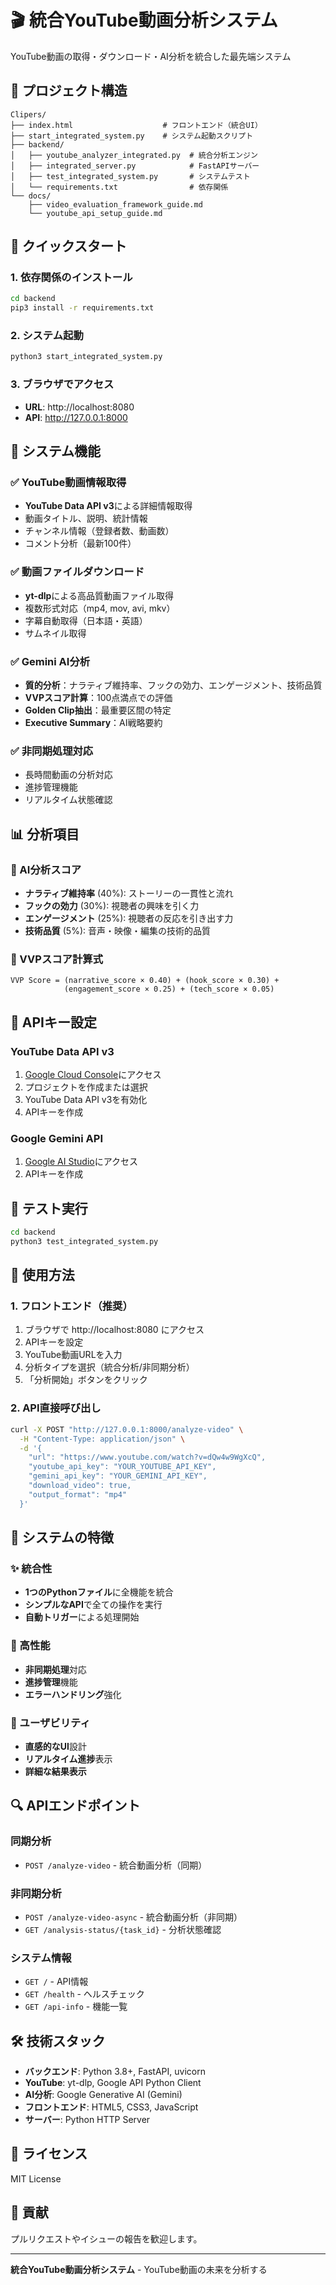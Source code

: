 # 🎬 統合YouTube動画分析システム

YouTube動画の取得・ダウンロード・AI分析を統合した最先端システム

## 📁 プロジェクト構造

```
Clipers/
├── index.html                    # フロントエンド（統合UI）
├── start_integrated_system.py    # システム起動スクリプト
├── backend/
│   ├── youtube_analyzer_integrated.py  # 統合分析エンジン
│   ├── integrated_server.py            # FastAPIサーバー
│   ├── test_integrated_system.py       # システムテスト
│   └── requirements.txt                # 依存関係
└── docs/
    ├── video_evaluation_framework_guide.md
    └── youtube_api_setup_guide.md
```

## 🚀 クイックスタート

### 1. 依存関係のインストール
```bash
cd backend
pip3 install -r requirements.txt
```

### 2. システム起動
```bash
python3 start_integrated_system.py
```

### 3. ブラウザでアクセス
- **URL**: http://localhost:8080
- **API**: http://127.0.0.1:8000

## 🔧 システム機能

### ✅ YouTube動画情報取得
- **YouTube Data API v3**による詳細情報取得
- 動画タイトル、説明、統計情報
- チャンネル情報（登録者数、動画数）
- コメント分析（最新100件）

### ✅ 動画ファイルダウンロード
- **yt-dlp**による高品質動画ファイル取得
- 複数形式対応（mp4, mov, avi, mkv）
- 字幕自動取得（日本語・英語）
- サムネイル取得

### ✅ Gemini AI分析
- **質的分析**：ナラティブ維持率、フックの効力、エンゲージメント、技術品質
- **VVPスコア計算**：100点満点での評価
- **Golden Clip抽出**：最重要区間の特定
- **Executive Summary**：AI戦略要約

### ✅ 非同期処理対応
- 長時間動画の分析対応
- 進捗管理機能
- リアルタイム状態確認

## 📊 分析項目

### 🤖 AI分析スコア
- **ナラティブ維持率** (40%): ストーリーの一貫性と流れ
- **フックの効力** (30%): 視聴者の興味を引く力
- **エンゲージメント** (25%): 視聴者の反応を引き出す力
- **技術品質** (5%): 音声・映像・編集の技術的品質

### 🎯 VVPスコア計算式
```
VVP Score = (narrative_score × 0.40) + (hook_score × 0.30) + 
            (engagement_score × 0.25) + (tech_score × 0.05)
```

## 🔑 APIキー設定

### YouTube Data API v3
1. [Google Cloud Console](https://console.cloud.google.com/)にアクセス
2. プロジェクトを作成または選択
3. YouTube Data API v3を有効化
4. APIキーを作成

### Google Gemini API
1. [Google AI Studio](https://makersuite.google.com/app/apikey)にアクセス
2. APIキーを作成

## 🧪 テスト実行

```bash
cd backend
python3 test_integrated_system.py
```

## 📝 使用方法

### 1. フロントエンド（推奨）
1. ブラウザで http://localhost:8080 にアクセス
2. APIキーを設定
3. YouTube動画URLを入力
4. 分析タイプを選択（統合分析/非同期分析）
5. 「分析開始」ボタンをクリック

### 2. API直接呼び出し
```bash
curl -X POST "http://127.0.0.1:8000/analyze-video" \
  -H "Content-Type: application/json" \
  -d '{
    "url": "https://www.youtube.com/watch?v=dQw4w9WgXcQ",
    "youtube_api_key": "YOUR_YOUTUBE_API_KEY",
    "gemini_api_key": "YOUR_GEMINI_API_KEY",
    "download_video": true,
    "output_format": "mp4"
  }'
```

## 🌟 システムの特徴

### ✨ 統合性
- **1つのPythonファイル**に全機能を統合
- **シンプルなAPI**で全ての操作を実行
- **自動トリガー**による処理開始

### 🚀 高性能
- **非同期処理**対応
- **進捗管理**機能
- **エラーハンドリング**強化

### 🎨 ユーザビリティ
- **直感的なUI**設計
- **リアルタイム進捗**表示
- **詳細な結果表示**

## 🔍 APIエンドポイント

### 同期分析
- `POST /analyze-video` - 統合動画分析（同期）

### 非同期分析
- `POST /analyze-video-async` - 統合動画分析（非同期）
- `GET /analysis-status/{task_id}` - 分析状態確認

### システム情報
- `GET /` - API情報
- `GET /health` - ヘルスチェック
- `GET /api-info` - 機能一覧

## 🛠️ 技術スタック

- **バックエンド**: Python 3.8+, FastAPI, uvicorn
- **YouTube**: yt-dlp, Google API Python Client
- **AI分析**: Google Generative AI (Gemini)
- **フロントエンド**: HTML5, CSS3, JavaScript
- **サーバー**: Python HTTP Server

## 📄 ライセンス

MIT License

## 🤝 貢献

プルリクエストやイシューの報告を歓迎します。

---

**統合YouTube動画分析システム** - YouTube動画の未来を分析する 